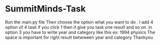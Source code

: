 # SummitMinds-Task
Run the main.py file
Then choose the option what you want to do . I add 4 option of 4 task if you click 1 then it give you task one result and so on.
In option 3 you have to write year and category like this ex: 1994 physics
The space is important for right result betwween year and category
Thankyou
